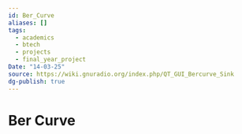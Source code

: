 ```yaml
---
id: Ber_Curve
aliases: []
tags:
  - academics
  - btech
  - projects
  - final_year_project
Date: "14-03-25"
source: https://wiki.gnuradio.org/index.php/QT_GUI_Bercurve_Sink
dg-publish: true
---
```

# Ber Curve

